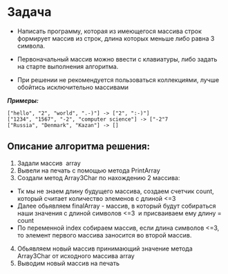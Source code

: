 # **Задача**

 * Написать программу, которая из имеющегося массива строк формирует массив из строк, длина которых меньше либо равна 3 символа. 
 
 * Первоначальный массив можно ввести с клавиатуры, либо задать на старте
выполнения алгоритма. 

* При решении не рекомендуется пользоваться коллекциями, лучше обойтись
исключительно массивами

_**Примеры:**_
```
["hello", "2", "world", ".-)"] -> ["2", ":-)"]
["1234", "1567", "-2", "computer science"] -> ["-2"7
["Russia", "Denmark", "Kazan"] -> []
```
## Описание алгоритма решения:

1. Задали массив  array
2. Вывели на печать с помощью метода PrintArray
3. Создали метод Array3Char по нахождению 2 массива:
* Тк мы не знаем длину будущего массива, создаем счетчик count, который считает количество элеменов с длиной <=3 
* Далее обьявляем finalArray - массив, в который будут собираться наши значения с длиной символов  <=3  и присваиваем ему длину = count
* По переменной index собираем массив, если длина символов <=3, то элемент первого массива заносится во второй массив. 
4. Обьявляем новый массив принимающий значение метода Array3Char от исходного массива array
5. Выводим новый массив на печать